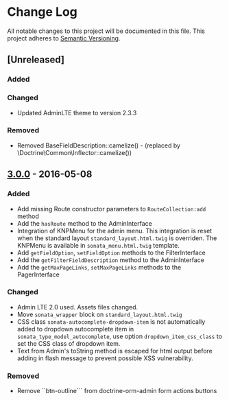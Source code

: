 # Change Log
All notable changes to this project will be documented in this file.
This project adheres to [Semantic Versioning](http://semver.org/).

## [Unreleased]
### Added

### Changed
 - Updated AdminLTE theme to version 2.3.3

### Removed
 - Removed BaseFieldDescription::camelize() - (replaced by \Doctrine\Common\Inflector::camelize())

## [3.0.0](https://github.com/sonata-project/SonataAdminBundle/compare/2.3.10...3.0.0) - 2016-05-08
### Added
- Add missing Route constructor parameters to ``RouteCollection:add`` method
- Add the ``hasRoute`` method to the AdminInterface
- Integration of KNPMenu for the admin menu. This integration is reset when the standard layout
``standard_layout.html.twig`` is overriden. The KNPMenu is available in ``sonata_menu.html.twig`` template.
- Add ``getFieldOption``, ``setFieldOption`` methods to the FilterInterface
- Add the ``getFilterFieldDescription`` method to the AdminInterface
- Add the ``getMaxPageLinks``, ``setMaxPageLinks`` methods to the PagerInterface

### Changed
- Admin LTE 2.0 used. Assets files changed.
- Move ``sonata_wrapper`` block on ```standard_layout.html.twig```
- CSS class ``sonata-autocomplete-dropdown-item`` is not automatically added to dropdown
autocomplete item in ``sonata_type_model_autocomplete``, use option ``dropdown_item_css_class``
to set the CSS class of dropdown item.
- Text from Admin's toString method is escaped for html output before adding in flash message to prevent possible XSS vulnerability.

### Removed
- Remove ``btn-outline``` from doctrine-orm-admin form actions buttons
